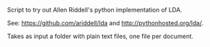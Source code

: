 
Script to try out Allen Riddell's python implementation of LDA.

See: https://github.com/ariddell/lda and http://pythonhosted.org/lda/.

Takes as input a folder with plain text files, one file per document.
